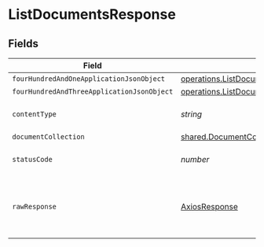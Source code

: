 # ListDocumentsResponse


## Fields

| Field                                                                                                                 | Type                                                                                                                  | Required                                                                                                              | Description                                                                                                           |
| --------------------------------------------------------------------------------------------------------------------- | --------------------------------------------------------------------------------------------------------------------- | --------------------------------------------------------------------------------------------------------------------- | --------------------------------------------------------------------------------------------------------------------- |
| `fourHundredAndOneApplicationJsonObject`                                                                              | [operations.ListDocumentsResponseBody](../../../sdk/models/operations/listdocumentsresponsebody.md)                   | :heavy_minus_sign:                                                                                                    | Unauthenticated                                                                                                       |
| `fourHundredAndThreeApplicationJsonObject`                                                                            | [operations.ListDocumentsDocumentsResponseBody](../../../sdk/models/operations/listdocumentsdocumentsresponsebody.md) | :heavy_minus_sign:                                                                                                    | Forbidden                                                                                                             |
| `contentType`                                                                                                         | *string*                                                                                                              | :heavy_check_mark:                                                                                                    | HTTP response content type for this operation                                                                         |
| `documentCollection`                                                                                                  | [shared.DocumentCollection](../../../sdk/models/shared/documentcollection.md)                                         | :heavy_minus_sign:                                                                                                    | OK                                                                                                                    |
| `statusCode`                                                                                                          | *number*                                                                                                              | :heavy_check_mark:                                                                                                    | HTTP response status code for this operation                                                                          |
| `rawResponse`                                                                                                         | [AxiosResponse](https://axios-http.com/docs/res_schema)                                                               | :heavy_check_mark:                                                                                                    | Raw HTTP response; suitable for custom response parsing                                                               |